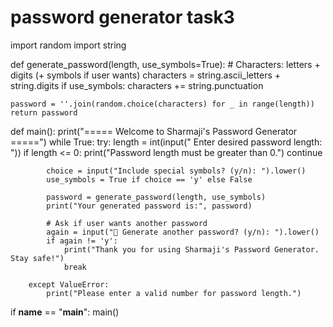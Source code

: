 # password generator task3
import random
import string

def generate_password(length, use_symbols=True):
    # Characters: letters + digits (+ symbols if user wants)
    characters = string.ascii_letters + string.digits
    if use_symbols:
        characters += string.punctuation

    password = ''.join(random.choice(characters) for _ in range(length))
    return password

def main():
    print("===== Welcome to Sharmaji's Password Generator =====")
    while True:
        try:
            length = int(input(" Enter desired password length: "))
            if length <= 0:
                print("Password length must be greater than 0.")
                continue

            choice = input("Include special symbols? (y/n): ").lower()
            use_symbols = True if choice == 'y' else False

            password = generate_password(length, use_symbols)
            print("Your generated password is:", password)

            # Ask if user wants another password
            again = input("🔁 Generate another password? (y/n): ").lower()
            if again != 'y':
                print("Thank you for using Sharmaji's Password Generator. Stay safe!")
                break

        except ValueError:
            print("Please enter a valid number for password length.")

if __name__ == "__main__":
    main()
